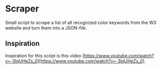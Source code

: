 # Scraper

Small script to scrape a list of all recognized color keywords from the W3 website and turn them into a JSON-file.

## Inspiration
Inspiration for this script is this video [https://www.youtube.com/watch?v=-3lqUHeZs_0](https://www.youtube.com/watch?v=-3lqUHeZs_0).